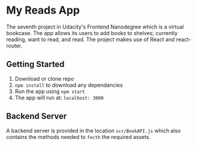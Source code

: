 # My Reads App

The seventh project in Udacity's Frontend Nanodegree which is a virtual bookcase. The app allows its users to add books to shelves; currently reading, want to read, and read. The project makes use of React and react-router.

## Getting Started

1. Download or clone repo 
2. ```npm install``` to download any dependancies
3. Run the app using ```npm start```
4. The app will run at: ```localhost: 3000```

## Backend Server

A backend server is provided in the location ```scr/BookAPI.js``` which also contains the methods needed to ```fecth``` the required assets.



